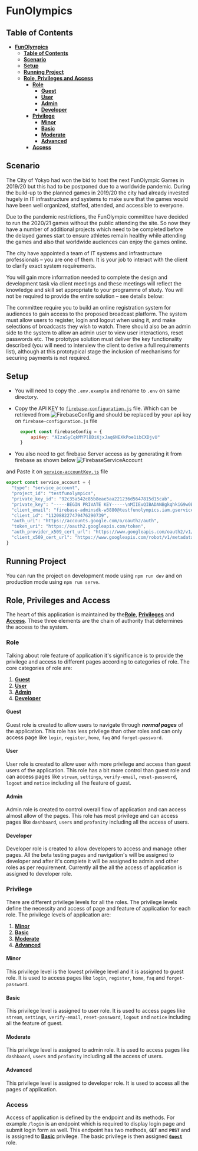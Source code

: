 # **FunOlympics**

## **Table of Contents**

- [**FunOlympics**](#fun-olympics)
  - [**Table of Contents**](#table-of-contents)
  - [**Scenario**](#scenario)
  - [**Setup**](#setup)
  - [**Running Project**](#running-project)
  - [**Role, Privileges and Access**](#role-privileges-and-access)
    - [**Role**](#role)
      - [**Guest**](#guest)
      - [**User**](#user)
      - [**Admin**](#admin)
      - [**Developer**](#developer)
    - [**Privilege**](#privilege)
      - [**Minor**](#minor)
      - [**Basic**](#basic)
      - [**Moderate**](#moderate)
      - [**Advanced**](#advanced)
    - [**Access**](#access)

## **Scenario**

The City of Yokyo had won the bid to host the next FunOlympic Games in 2019/20 but this had to be postponed due to a worldwide pandemic. During the build-up to the planned games in 2019/20 the city had already invested hugely in IT infrastructure and systems to make sure that the games would have been well organized, staffed, attended, and accessible to everyone.

Due to the pandemic restrictions, the FunOlympic committee have decided to run the 2020/21 games without the public attending the site. So now they have a number of additional projects which need to be completed before the delayed games start to ensure athletes remain healthy while attending the games and also that worldwide audiences can enjoy the games online.

The city have appointed a team of IT systems and infrastructure professionals – you are one of them. It is your job to interact with the client to clarify exact system requirements.

You will gain more information needed to complete the design and development task via client meetings and these meetings will reflect the knowledge and skill set appropriate to your programme of study. You will not be required to provide the entire solution – see details below:

The committee require you to build an online registration system for audiences to gain access to the proposed broadcast platform. The system must allow users to register, login and logout when using it, and make selections of broadcasts they wish to watch. There should also be an admin side to the system to allow an admin user to view user interactions, reset passwords etc. The prototype solution must deliver the key functionality described (you will need to interview the client to derive a full requirements list), although at this prototypical stage the inclusion of mechanisms for securing payments is not required.

## **Setup**

- You will need to copy the `.env.example` and rename to `.env` on same directory.
  
- Copy the API KEY to [`firebase-configuration.js`](./Config/app/firebase-configuration.js) file. Which can be retrieved from
  ![FirebaseConfig](./docs/FirebaseConfig.png)
 and should be replaced by your api key on `firebase-configuration.js` file

  ```js
    export const firebaseConfig = {
        apiKey: "AIzaSyCqkMYPlBDiKjxJaq6NEXkPoe1ibCXDjvU"
    }
  ```

- You also need to get firebase Server access as by generating it from firebase as shown below
![FirebaseServiceAccount](./docs/ServiceAccount.png)

and Paste it on [`service-accountKey.js`](./Config/app/service-accountKey.js) file

```js
export const service_account = {
  "type": "service_account",
  "project_id": "testfunolympics",
  "private_key_id": "92c35a542c85b8eae5aa221236d5647815d15cab",
  "private_key": "-----BEGIN PRIVATE KEY-----\nMIIEvQIBADANBgkqhkiG9w0BAQEFAASCBKcwggSjAgEAAoIBAQCVEqy8fG8XigoQ\n6rE9UpidOXOo75ZiDeqqp++Hw2bvtQThTFX1LXgKJC6Kk8HgyWQ9esqL5asLJEaJ\nsfTzvmJgqrkNXRA9roLC8JMjkJX+wVjSN+Z6oBTCy+Ya+xV2TFTwq1sCp2qz9s5L\nEy4zw3SWaTKRe66ZjGWeFR+iWjkehduM4afOoJNczTW8DHNDonKIBExxLYIyLcmT\nkCImKQ0jQFO69i+8bKDJCPWVwgHNpZcGEkZEXS8Nr0dViLq9UiC7MRXq4iDtbdkA\nbfT0k9CoFK3goTbGOq58oTTVMrFm8O7Fad78t3pSPOc3Y7d1ZHOdxrmyAIZ/tiqu\nk1cptU0PAgMBAAECggEALobOF+QEbkXcn2wIlnmdfVDNmvfwKTlruQjCF07y5TTL\nyZ+gIm4nDY8+YWz9cXGZ0iBtcB1l9YvEYjyDFcIhhUczi4q0w3Ogh0Q7wDljv0fM\nN4xP6Izm/edSsbAVAj+PsS/iL2FeSb3po//gBzLlQ/6gVEzUcUMjAiRYo7ziH/aw\nF+xiBImJgRfg0IkBMfdZVUUXQG7019hbSmgVpIWGiUfDBEo0FF/lQhJYEnp6ujru\npngGOLulKLdAqcGP8ItkjitHtGdOf63WsSppkhakvhW5cCHylOQqtgLqMKBe9N66\nb/poKyyP7f4b2M4Y4fHLSVgW7XSt0+iwS6B0LMuvTQKBgQDQ7vN2Umc+uttV7N77\nEDqqdBprBNNLyG19NOHIW/KTwDiZNszbmfE5TEQ0oj+nr2rGXdz3suTQg6Pv1Bzn\npDJIQ7L+lmdEvfwwbDcdQVRjjKbCz5lp7nUCgAbYcHz/xQmo/Vv8rmoJ0YV9yLaE\nTkrPQzdIt4qFhrB4Vs1qqvj3zQKBgQC2p5yODS9chaRt0YUx03d1t65TK7tZSk2i\nlh7SSEe4TIEx4gtZZYJy6IOSHSXb+ibN3G7+vzQsWOP08GAR7M8OZUjQWhFnryev\n0Bsy7rmzBci5ibNuEHomyZNLGKoPQiz30CQo78HDpj5zY7njZYthd/+fEQGmLWZW\n5NB7sfuESwKBgDCv/jwMZ9LOaF5VnICU/5bJB3742ORICHus3xB5nMWhfY72njZu\nYTAg/aPmSz8gOZmQNfXi0j9k7cbtfu7b7Hu6ivOYyOfT/fiqvw0qNCgelp2/EtkE\noG+8tduqGvbfS6j9oXn4iu1OzfTJ2P5r4DL8Tt27J6SGBomEcMnynaHhAoGAKeL0\nFutVIh2PoJN8vPlmmrs9odsUgpx0g0Vz2fszX0NEGWFiAuUxbhJ+IaLHjNOn1Gup\nlIfaehUEaaY6EcJBlWaKtSUCesmDC2Fo61wtf61i45F9cU8cBAsT2RPV49vkHgxA\nTpb0014rUiDbfxdJSFfRafPncelVX7XnTYZ6TFMCgYEAiNo0iJhT0jmsQHZKFFUS\nf1xGCMLaJZOkslEgKaeLq/Jxp8r9bIbMQWIP2z57Y+3Z4YmEOrgrBf0QSLg0tVrZ\n/GARxiQIGB6OO6a/8MFp6MW2lW95r0x47D/iMpRUIqenwi1CLeiKYZKh8F3T8Y6V\nnssU1d4AuDdb6lrRhej4PGI=\n-----END PRIVATE KEY-----\n",
  "client_email": "firebase-adminsdk-w3880@testfunolympics.iam.gserviceaccount.com",
  "client_id": "112088227479476290739",
  "auth_uri": "https://accounts.google.com/o/oauth2/auth",
  "token_uri": "https://oauth2.googleapis.com/token",
  "auth_provider_x509_cert_url": "https://www.googleapis.com/oauth2/v1/certs",
  "client_x509_cert_url": "https://www.googleapis.com/robot/v1/metadata/x509/firebase-adminsdk-w3880%40testfunolympics.iam.gserviceaccount.com"
}

```

## **Running Project**

You can run the project on development mode using `npm run dev` and on production mode using `npm run serve`.

## **Role, Privileges and Access**

The heart of this application is maintained by the[**Role**](#role), [**Privileges**](#privilege) and [**Access**](#access). These three elements are the chain of authority that determines the access to the system.

### **Role**

Talking about role feature of application it's significance is to provide the privilege and access to different pages according to categories of role. The core categories of role are:

1. [**Guest**](#guest)
2. [**User**](#user)
3. [**Admin**](#admin)
4. [**Developer**](#developer)

#### **Guest**

Guest role is created to allow users to navigate through **_normal pages_** of the application. This role has less privilege than other roles and can only access page like `login`, `register`, `home`, `faq` and `forget-password`.

#### **User**

User role is created to allow user with more privilege and access than guest users of the application. This role has a bit more control than guest role and can access pages like `stream`, `settings`, `verify-email`, `reset-password`, `logout` and `notice` including all the feature of guest.

#### **Admin**

Admin role is created to control overall flow of application and can access almost allow of the pages. This role has most privilege and can access pages like `dashboard`, `users` and `profanity` including all the access of users.

#### **Developer**

Developer role is created to allow developers to access and manage other pages. All the beta testing pages and navigation's will be assigned to developer and after it's complete it will be assigned to admin and other roles as per requirement. Currently all the all the access of application is assigned to developer role.

### **Privilege**

There are different privilege levels for all the roles. The privilege levels define the necessity and access of page and feature of application for each role. The privilege levels of application are:

1. [**Minor**](#minor)
2. [**Basic**](#basic)
3. [**Moderate**](#moderate)
4. [**Advanced**](#advanced)

#### **Minor**

This privilege level is the lowest privilege level and it is assigned to guest role. It is used to access pages like `login`, `register`, `home`, `faq` and `forget-password`.

#### **Basic**

This privilege level is assigned to user role. It is used to access pages like `stream`, `settings`, `verify-email`, `reset-password`, `logout` and `notice` including all the feature of guest.

#### **Moderate**

This privilege level is assigned to admin role. It is used to access pages like `dashboard`, `users` and `profanity` including all the access of users.

#### **Advanced**

This privilege level is assigned to developer role. It is used to access all the pages of application.

### **Access**

Access of application is defined by the endpoint and its methods. For example `/login` is an endpoint which is required to display login page and submit login form as well. This endpoint has two methods, **`GET`** and **`POST`** and is assigned to [**Basic**](#basic) privilege. The basic privilege is then assigned [**`Guest`**](#guest) role.
